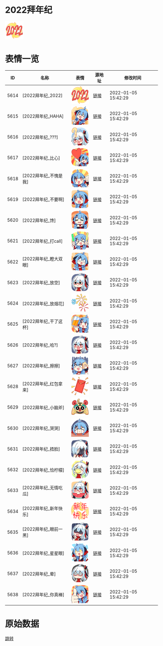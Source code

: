# 2022拜年纪

<img src="./cover.png" height="60" alt="cover" />

# 表情一览

|ID|名称|表情|源地址|修改时间|
|----|----|----|----|----|
|5614|[2022拜年纪_2022]|<img src="./pic/005614_%5B2022拜年纪_2022%5D.png" height="60" alt="2022"/>|[链接](http://i0.hdslb.com/bfs/emote/528f6b4a3178e3c4727d9955f305dbaa88284fc3.png)|2022-01-05 15:42:29|
|5615|[2022拜年纪_HAHA]|<img src="./pic/005615_%5B2022拜年纪_HAHA%5D.png" height="60" alt="HAHA"/>|[链接](http://i0.hdslb.com/bfs/emote/ece69ad87284eb12324572be2a9009c0bc5e65b8.png)|2022-01-05 15:42:29|
|5616|[2022拜年纪_???]|<img src="./pic/005616_%5B2022拜年纪____%5D.png" height="60" alt="???"/>|[链接](http://i0.hdslb.com/bfs/emote/0c5acb46f82cc559e16e542c29ae3bd503b65344.png)|2022-01-05 15:42:29|
|5617|[2022拜年纪_比心]|<img src="./pic/005617_%5B2022拜年纪_比心%5D.png" height="60" alt="比心"/>|[链接](http://i0.hdslb.com/bfs/emote/5001d623ddbe81d704e0093343ced12e2b38a3db.png)|2022-01-05 15:42:29|
|5618|[2022拜年纪_不愧是我]|<img src="./pic/005618_%5B2022拜年纪_不愧是我%5D.png" height="60" alt="不愧是我"/>|[链接](http://i0.hdslb.com/bfs/emote/ab807d0265a5c834c0d4d54b676c54da4feb38ce.png)|2022-01-05 15:42:29|
|5619|[2022拜年纪_不要啊]|<img src="./pic/005619_%5B2022拜年纪_不要啊%5D.png" height="60" alt="不要啊"/>|[链接](http://i0.hdslb.com/bfs/emote/80a74addbae8dd5bccc71728181e1d7e11a79d19.png)|2022-01-05 15:42:29|
|5620|[2022拜年纪_馋]|<img src="./pic/005620_%5B2022拜年纪_馋%5D.png" height="60" alt="馋"/>|[链接](http://i0.hdslb.com/bfs/emote/5012311cfa88687663f636f044f020a611a49848.png)|2022-01-05 15:42:29|
|5621|[2022拜年纪_打call]|<img src="./pic/005621_%5B2022拜年纪_打call%5D.png" height="60" alt="打call"/>|[链接](http://i0.hdslb.com/bfs/emote/54f99d1e613b42b0241a7f7c9ef5d8f5331fc754.png)|2022-01-05 15:42:29|
|5622|[2022拜年纪_瞪大双眼]|<img src="./pic/005622_%5B2022拜年纪_瞪大双眼%5D.png" height="60" alt="瞪大双眼"/>|[链接](http://i0.hdslb.com/bfs/emote/7def07a3a1829c7e26cfa6a3f1259fe3f9b9d4d3.png)|2022-01-05 15:42:29|
|5623|[2022拜年纪_放空]|<img src="./pic/005623_%5B2022拜年纪_放空%5D.png" height="60" alt="放空"/>|[链接](http://i0.hdslb.com/bfs/emote/823ea6f47ef1dda2d85317f635dc7d42a58c1545.png)|2022-01-05 15:42:29|
|5624|[2022拜年纪_放烟花]|<img src="./pic/005624_%5B2022拜年纪_放烟花%5D.png" height="60" alt="放烟花"/>|[链接](http://i0.hdslb.com/bfs/emote/a146b277b4bcca1fb75ac037dd16e4b8cc3ea88e.png)|2022-01-05 15:42:29|
|5625|[2022拜年纪_干了这杯]|<img src="./pic/005625_%5B2022拜年纪_干了这杯%5D.png" height="60" alt="干了这杯"/>|[链接](http://i0.hdslb.com/bfs/emote/de06e28d6afee561556c6e3cbd199d21f4e4fd09.png)|2022-01-05 15:42:29|
|5626|[2022拜年纪_哈?]|<img src="./pic/005626_%5B2022拜年纪_哈_%5D.png" height="60" alt="哈?"/>|[链接](http://i0.hdslb.com/bfs/emote/206ddfebe778cf4f4c2c3f6f87330db32d4e1708.png)|2022-01-05 15:42:29|
|5627|[2022拜年纪_擦擦]|<img src="./pic/005627_%5B2022拜年纪_擦擦%5D.png" height="60" alt="擦擦"/>|[链接](http://i0.hdslb.com/bfs/emote/7b5fb834faccffe090db5ae3406468a306018bfd.png)|2022-01-05 15:42:29|
|5628|[2022拜年纪_红包拿来]|<img src="./pic/005628_%5B2022拜年纪_红包拿来%5D.png" height="60" alt="红包拿来"/>|[链接](http://i0.hdslb.com/bfs/emote/78ebed30b95f15fea3987d82afb8241241fdb8d5.png)|2022-01-05 15:42:29|
|5629|[2022拜年纪_小脑斧]|<img src="./pic/005629_%5B2022拜年纪_小脑斧%5D.png" height="60" alt="小脑斧"/>|[链接](http://i0.hdslb.com/bfs/emote/40c500c8ef66ae6e1a3fa973c6e0abe05134616c.png)|2022-01-05 15:42:29|
|5630|[2022拜年纪_哭哭]|<img src="./pic/005630_%5B2022拜年纪_哭哭%5D.png" height="60" alt="哭哭"/>|[链接](http://i0.hdslb.com/bfs/emote/365002e8c6007564b92fe4eb7ab0f815e988995e.png)|2022-01-05 15:42:29|
|5631|[2022拜年纪_捂脸]|<img src="./pic/005631_%5B2022拜年纪_捂脸%5D.png" height="60" alt="捂脸"/>|[链接](http://i0.hdslb.com/bfs/emote/380d5814aa70370f57f990ab68b4cd2a195830a6.png)|2022-01-05 15:42:29|
|5632|[2022拜年纪_恰柠檬]|<img src="./pic/005632_%5B2022拜年纪_恰柠檬%5D.png" height="60" alt="恰柠檬"/>|[链接](http://i0.hdslb.com/bfs/emote/5d2e17818c67eaff2de2890d808cc1f7a2bb8232.png)|2022-01-05 15:42:29|
|5633|[2022拜年纪_无情吃瓜]|<img src="./pic/005633_%5B2022拜年纪_无情吃瓜%5D.png" height="60" alt="无情吃瓜"/>|[链接](http://i0.hdslb.com/bfs/emote/3342b9aa0c6fc6f7ddfec0bcc611fa4ea6987c60.png)|2022-01-05 15:42:29|
|5634|[2022拜年纪_新年快乐]|<img src="./pic/005634_%5B2022拜年纪_新年快乐%5D.png" height="60" alt="新年快乐"/>|[链接](http://i0.hdslb.com/bfs/emote/c8923e5411e43844b41a5516c6699fb971423f28.png)|2022-01-05 15:42:29|
|5635|[2022拜年纪_眼前一黑]|<img src="./pic/005635_%5B2022拜年纪_眼前一黑%5D.png" height="60" alt="眼前一黑"/>|[链接](http://i0.hdslb.com/bfs/emote/9cf5e735e64525c59f26ccbcb4ddf6ba5a29ed11.png)|2022-01-05 15:42:29|
|5636|[2022拜年纪_星星眼]|<img src="./pic/005636_%5B2022拜年纪_星星眼%5D.png" height="60" alt="星星眼"/>|[链接](http://i0.hdslb.com/bfs/emote/ef49e822e72ced75f71950f4c296192dae543486.png)|2022-01-05 15:42:29|
|5637|[2022拜年纪_晕]|<img src="./pic/005637_%5B2022拜年纪_晕%5D.png" height="60" alt="晕"/>|[链接](http://i0.hdslb.com/bfs/emote/460d02950b4d676604e9d4686fa769a866d21191.png)|2022-01-05 15:42:29|
|5638|[2022拜年纪_你真棒]|<img src="./pic/005638_%5B2022拜年纪_你真棒%5D.png" height="60" alt="你真棒"/>|[链接](http://i0.hdslb.com/bfs/emote/bf9b9efc52256fde138632110a49c093df5667d9.png)|2022-01-05 15:42:29|

# 原始数据

[跳转](./raw.json)

